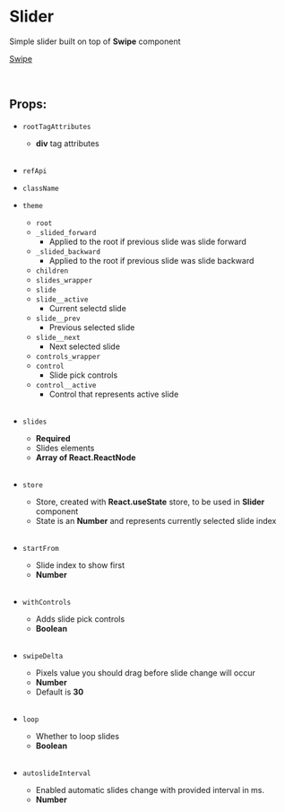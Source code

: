 # Slider

Simple slider built on top of **Swipe** component<br />

[Swipe](https://github.com/CyberCookie/siegel/tree/master/client_core/ui/Swipe)

<br />

## Props:

- `rootTagAttributes`
    - **div** tag attributes<br /><br />

- `refApi`

- `className`

- `theme`
    - `root`
    - `_slided_forward`
        - Applied to the root if previous slide was slide forward
    - `_slided_backward`
        - Applied to the root if previous slide was slide backward
    - `children`
    - `slides_wrapper`
    - `slide`
    - `slide__active`
        - Current selectd slide
    - `slide__prev`
        - Previous selected slide
    - `slide__next`
        - Next selected slide
    - `controls_wrapper`
    - `control`
        - Slide pick controls
    - `control__active`
        - Control that represents active slide<br /><br />

- `slides`
    - **Required**
    - Slides elements
    - **Array of React.ReactNode**<br /><br />

- `store`
    - Store, created with **React.useState** store, to be used in **Slider** component
    - State is an **Number** and represents currently selected slide index<br /><br />

- `startFrom`
    - Slide index to show first
    - **Number**<br /><br />

- `withControls`
    - Adds slide pick controls
    - **Boolean**<br /><br />

- `swipeDelta`
    - Pixels value you should drag before slide change will occur
    - **Number**
    - Default is **30**<br /><br />

- `loop`
    - Whether to loop slides
    - **Boolean**<br /><br />

- `autoslideInterval`
    - Enabled automatic slides change with provided interval in ms.
    - **Number**